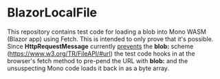 # BlazorLocalFile

This repository contains test code for loading a blob into Mono WASM (Blazor app) using Fetch. This is intended to only prove that it's possible. Since **HttpRequestMessage** currently [prevents](https://github.com/mono/mono/blob/6b858ef9d75a5aaea344529b640eeb30d4d78740/mcs/class/System.Net.Http/System.Net.Http/HttpRequestMessage.cs#L99) the **blob:** scheme (https://www.w3.org/TR/FileAPI/#url) the test code hooks in at the browser's fetch method to pre-pend the URL with **blob:** and the unsuspecting Mono code loads it back in as a byte array.

